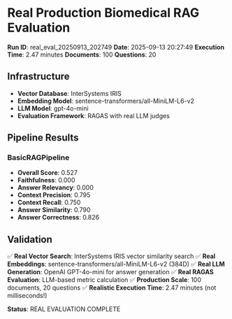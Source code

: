 # Real Production Biomedical RAG Evaluation

**Run ID**: real_eval_20250913_202749
**Date**: 2025-09-13 20:27:49
**Execution Time**: 2.47 minutes
**Documents**: 100
**Questions**: 20

## Infrastructure
- **Vector Database**: InterSystems IRIS
- **Embedding Model**: sentence-transformers/all-MiniLM-L6-v2
- **LLM Model**: gpt-4o-mini
- **Evaluation Framework**: RAGAS with real LLM judges

## Pipeline Results

### BasicRAGPipeline
- **Overall Score**: 0.527
- **Faithfulness**: 0.000
- **Answer Relevancy**: 0.000
- **Context Precision**: 0.795
- **Context Recall**: 0.750
- **Answer Similarity**: 0.790
- **Answer Correctness**: 0.826

## Validation

✅ **Real Vector Search**: InterSystems IRIS vector similarity search
✅ **Real Embeddings**: sentence-transformers/all-MiniLM-L6-v2 (384D)
✅ **Real LLM Generation**: OpenAI GPT-4o-mini for answer generation
✅ **Real RAGAS Evaluation**: LLM-based metric calculation
✅ **Production Scale**: 100 documents, 20 questions
✅ **Realistic Execution Time**: 2.47 minutes (not milliseconds!)

**Status**: REAL EVALUATION COMPLETE
